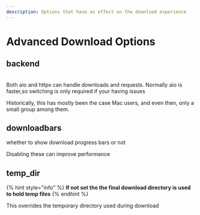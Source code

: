```yaml
---
description: Options that have an effect on the download experience
---
```


# Advanced Download Options

## backend

\
Both aio and httpx can handle downloads and requests. Normally aio is faster,so switching is only required if your having issues&#x20;

Historically, this has mostly been the case Mac users, and even then, only a small group among them.

## downloadbars

whether to show download progress bars or not

Disabling these can improve performance



## temp\_dir

{% hint style="info" %}
**If not set the the final download directory is used to hold temp files**
{% endhint %}

This overrides the temporary directory used during download
